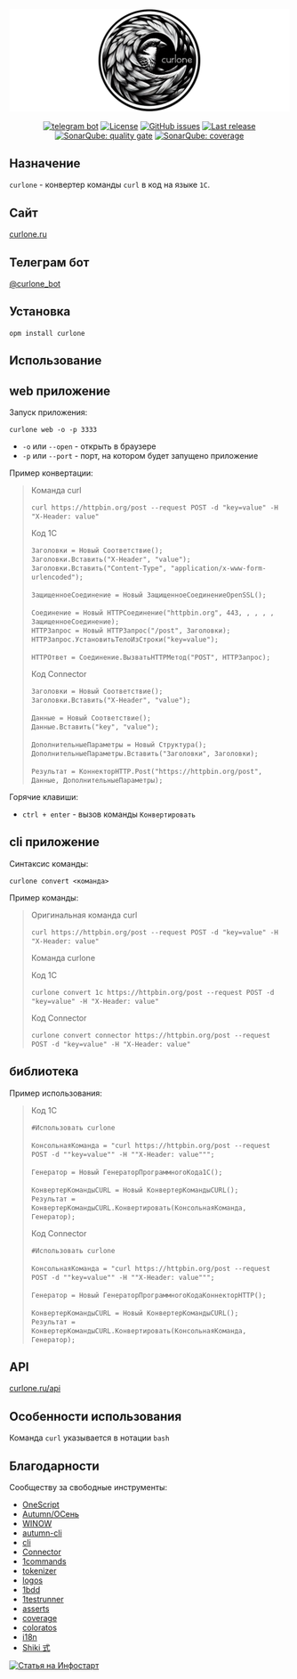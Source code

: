 ![](img/curlone-logo-horizontal.png)

<p align="center">
<a href="https://t.me/curlone_bot"><img alt="telegram bot" src="https://img.shields.io/badge/telegram-bot-blue?style=flat&logo=telegram"></a>
<a href="https://github.com/alei1180/curlone/blob/main/LICENSE"><img alt="License" src="https://img.shields.io/github/license/alei1180/curlone?style=badge"></a>
<a href="https://github.com/alei1180/curlone/issues"><img alt="GitHub issues" src="https://img.shields.io/github/issues-raw/alei1180/curlone?style=badge"></a>
<a href="https://github.com/alei1180/curlone/releases/latest"><img alt="Last release" src="https://img.shields.io/github/v/release/alei1180/curlone?include_prereleases&label=last%20release&style=badge"></a>
<a href="https://sonar.openbsl.ru/dashboard?id=curlone"><img alt="SonarQube: quality gate" src="https://sonar.openbsl.ru/api/project_badges/measure?project=curlone&metric=alert_status&token=sqb_174d3352e142da6217583afe4bfbd7af29ee137d"></a>
<a href="https://sonar.openbsl.ru/dashboard?id=curlone"><img alt="SonarQube: coverage" src="https://sonar.openbsl.ru/api/project_badges/measure?project=curlone&metric=coverage&token=sqb_174d3352e142da6217583afe4bfbd7af29ee137d"></a>
</p>

## Назначение

`curlone` - конвертер команды `curl` в код на языке `1С`.

## Сайт

[curlone.ru](https://curlone.ru/)

## Телеграм бот
[@curlone_bot](https://t.me/curlone_bot)

## Установка

```shell
opm install curlone
```

## Использование

## web приложение

Запуск приложения:

```shell
curlone web -o -p 3333
```

* `-o` или `--open` - открыть в браузере
* `-p` или `--port` - порт, на котором будет запущено приложение

Пример конвертации:

>Команда curl
>
>```shell
>curl https://httpbin.org/post --request POST -d "key=value" -H "X-Header: value"
>```
>
>Код 1C
>
>```bsl
>Заголовки = Новый Соответствие();
>Заголовки.Вставить("X-Header", "value");
>Заголовки.Вставить("Content-Type", "application/x-www-form-urlencoded");
>
>ЗащищенноеСоединение = Новый ЗащищенноеСоединениеOpenSSL();
>
>Соединение = Новый HTTPСоединение("httpbin.org", 443, , , , , ЗащищенноеСоединение);
>HTTPЗапрос = Новый HTTPЗапрос("/post", Заголовки);
>HTTPЗапрос.УстановитьТелоИзСтроки("key=value");
>
>HTTPОтвет = Соединение.ВызватьHTTPМетод("POST", HTTPЗапрос);
>```
>
>Код Connector
>
>```bsl
>Заголовки = Новый Соответствие();
>Заголовки.Вставить("X-Header", "value");
>
>Данные = Новый Соответствие();
>Данные.Вставить("key", "value");
>
>ДополнительныеПараметры = Новый Структура();
>ДополнительныеПараметры.Вставить("Заголовки", Заголовки);
>
>Результат = КоннекторHTTP.Post("https://httpbin.org/post", Данные, ДополнительныеПараметры);
>```

Горячие клавиши:

* `ctrl + enter` - вызов команды `Конвертировать`

## cli приложение

Синтаксис команды:

```shell
curlone convert <команда> 
```

Пример команды:

>Оригинальная команда curl
>
>```shell
>curl https://httpbin.org/post --request POST -d "key=value" -H "X-Header: value"
>```
>
>Команда curlone
>
>Код 1C
>
>```shell
>curlone convert 1c https://httpbin.org/post --request POST -d "key=value" -H "X-Header: value"
>```
>
>Код Connector
>
>```shell
>curlone convert connector https://httpbin.org/post --request POST -d "key=value" -H "X-Header: value"
>```

## библиотека

Пример использования:

>Код 1C
>
>```bsl
>#Использовать curlone
>
>КонсольнаяКоманда = "curl https://httpbin.org/post --request POST -d ""key=value"" -H ""X-Header: value""";
>
>Генератор = Новый ГенераторПрограммногоКода1С();
>
>КонвертерКомандыCURL = Новый КонвертерКомандыCURL();
>Результат = КонвертерКомандыCURL.Конвертировать(КонсольнаяКоманда, Генератор);
>```
>
>Код Connector
>
>```bsl
>#Использовать curlone
>
>КонсольнаяКоманда = "curl https://httpbin.org/post --request POST -d ""key=value"" -H ""X-Header: value""";
>
>Генератор = Новый ГенераторПрограммногоКодаКоннекторHTTP();
>
>КонвертерКомандыCURL = Новый КонвертерКомандыCURL();
>Результат = КонвертерКомандыCURL.Конвертировать(КонсольнаяКоманда, Генератор);
>```

## API

[curlone.ru/api](https://curlone.ru/api)

## Особенности использования

Команда `curl` указывается в нотации `bash`

## Благодарности

Сообществу за свободные инструменты:

* [OneScript](https://github.com/EvilBeaver/OneScript)
* [Autumn/ОСень](https://github.com/autumn-library/autumn)
* [WINOW](https://github.com/autumn-library/winow)
* [autumn-cli](https://github.com/autumn-library/autumn-cli)
* [cli](https://github.com/oscript-library/cli)
* [Connector](https://github.com/vbondarevsky/Connector)
* [1commands](https://github.com/artbear/1commands)
* [tokenizer](https://github.com/Nivanchenko/tokenizer)
* [logos](https://github.com/oscript-library/logos)
* [1bdd](https://github.com/artbear/1bdd)
* [1testrunner](https://github.com/artbear/1testrunner)
* [asserts](https://github.com/oscript-library/asserts)
* [coverage](https://github.com/oscript-library/coverage)
* [coloratos](https://github.com/240596448/coloratos)
* [i18n](https://github.com/Stivo182/oscript-i18n)
* [Shiki 式](https://github.com/shikijs/shiki)

<a href="https://infostart.ru/public/2319069/" target="_blank"><img alt="Статья на Инфостарт" src="https://infostart.ru/bitrix/templates/sandbox_empty/assets/tpl/abo/img/logo.svg"></a>
